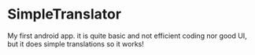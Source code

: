 # SimpleTranslator
My first android app. it is quite basic and not efficient coding nor good UI, but it does simple translations so it works!
